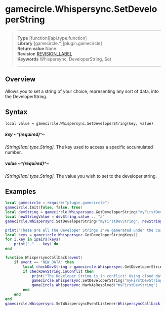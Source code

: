 # gamecircle.Whispersync.SetDeveloperString

> --------------------- ------------------------------------------------------------------------------------------
> __Type__              [function][api.type.function]  
> __Library__           [gamecircle.*][plugin.gamecircle]  
> __Return value__      None  
> __Revision__          [REVISION_LABEL](REVISION_URL)  
> __Keywords__          Whispersync, DeveloperString, Set  
> --------------------- ------------------------------------------------------------------------------------------


## Overview
Allows you to set a string of your choice, representing any sort of data, into the DeveloperString. 


## Syntax
	local value = gamecircle.Whispersync.SetDeveloperString(key, value)
	
##### key ~^(required)^~
_[String][api.type.String]._ The key used to access a specific accumulated number.

##### value ~^(required)^~
_[String][api.type.String]._ The value you wish to set to the developer string. 

## Examples

``````lua  
local gamecircle = require("plugin.gamecircle")  
gamecircle.Init(false, false, true)   
local devString = gamecircle.Whispersync.GetDeveloperString("myFirstDevString")  
local newStringValue = devString.value .. "a"  
gamecircle.Whispersync.SetDeveloperString("myFirstDevString", newStringValue)  

print("These are all the Developer Strings I've generated under the current GameData set of Whispersync.")  
local keys = gamecircle.Whispersync.GetDeveloperStringKeys()  
for i,key in ipairs(keys)  
	print("-" .. key) do  
end  

function WhispersyncCallback(event)  
	if event == "NEW_DATA" then  
		local checkDevString = gamecircle.Whispersync.GetDeveloperString("myFirstDevString")  
		if checkDevString.inConflit then  
			print("The Developer String is in conflict! Using cloud data and marking as resolved")  
			gamecircle.Whispersync.SetDeveloperString("myFirstDevString", checkDevString.cloudValue)  
			gameCircle.Whispersync.MarkAsResolved("myFirstDevString")  
		end  
	end  
end  
gamecircle.Whispersync.SetWhispersyncEventListener(WhispersyncCallback)
``````
